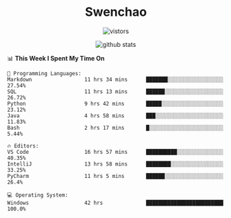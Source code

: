 <h1 align="center">Swenchao</h3>

<p align="center">
  <img src="https://visitor-badge.glitch.me/badge?page_id=Swenchao" alt="vistors" />
</p>

<p align="center">
  <img src="https://github-readme-stats.vercel.app/api?username=Swenchao&count_private=true&show_icons=true&theme=vue-dark&hide_title=true" alt="github stats" />
</p>

<!--START_SECTION:waka-->
📊 **This Week I Spent My Time On** 

```text
💬 Programming Languages: 
Markdown                 11 hrs 34 mins      ███████░░░░░░░░░░░░░░░░░░   27.54% 
SQL                      11 hrs 13 mins      ██████░░░░░░░░░░░░░░░░░░░   26.72% 
Python                   9 hrs 42 mins       █████░░░░░░░░░░░░░░░░░░░░   23.12% 
Java                     4 hrs 58 mins       ███░░░░░░░░░░░░░░░░░░░░░░   11.83% 
Bash                     2 hrs 17 mins       █░░░░░░░░░░░░░░░░░░░░░░░░   5.44%

🔥 Editors: 
VS Code                  16 hrs 57 mins      ██████████░░░░░░░░░░░░░░░   40.35% 
IntelliJ                 13 hrs 58 mins      ████████░░░░░░░░░░░░░░░░░   33.25% 
PyCharm                  11 hrs 5 mins       ██████░░░░░░░░░░░░░░░░░░░   26.4%

💻 Operating System: 
Windows                  42 hrs              █████████████████████████   100.0%

```


<!--END_SECTION:waka-->
